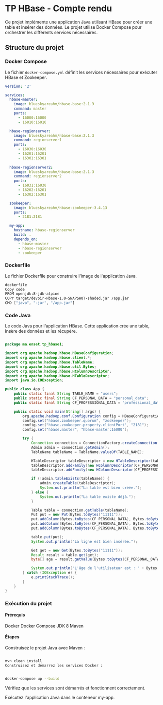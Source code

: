 # TP HBase - Compte rendu

Ce projet implémente une application Java utilisant HBase pour créer une table et insérer des données. Le projet utilise Docker Compose pour orchestrer les différents services nécessaires.

## Structure du projet

### Docker Compose

Le fichier `docker-compose.yml` définit les services nécessaires pour exécuter HBase et Zookeeper.

```yaml
version: '2'

services:
  hbase-master:
    image: blueskyareahm/hbase-base:2.1.3
    command: master
    ports:
      - 16000:16000
      - 16010:16010

  hbase-regionserver:
    image: blueskyareahm/hbase-base:2.1.3
    command: regionserver1
    ports:
      - 16030:16030
      - 16201:16201
      - 16301:16301
      
  hbase-regionserver2:
    image: blueskyareahm/hbase-base:2.1.3
    command: regionserver2
    ports:
      - 16031:16030
      - 16202:16201
      - 16302:16301

  zookeeper:
    image: blueskyareahm/hbase-zookeeper:3.4.13
    ports:
      - 2181:2181

  my-app:
    hostname: hbase-regionserver
    build: .
    depends_on:
      - hbase-master
      - hbase-regionserver
      - zookeeper

``` 

### Dockerfile

Le fichier Dockerfile pour construire l'image de l'application Java.

``` bash
dockerfile
Copy code
FROM openjdk:8-jdk-alpine
COPY target/devoir-Hbase-1.0-SNAPSHOT-shaded.jar /app.jar
CMD ["java", "-jar", "/app.jar"]
```


### Code Java

Le code Java pour l'application HBase. Cette application crée une table, insère des données et les récupère.

``` java

package ma.enset.tp_hbase1;

import org.apache.hadoop.hbase.HBaseConfiguration;
import org.apache.hadoop.hbase.client.*;
import org.apache.hadoop.hbase.TableName;
import org.apache.hadoop.hbase.util.Bytes;
import org.apache.hadoop.hbase.HColumnDescriptor;
import org.apache.hadoop.hbase.HTableDescriptor;
import java.io.IOException;

public class App {
    public static final String TABLE_NAME = "users";
    public static final String CF_PERSONAL_DATA = "personal_data";
    public static final String CF_PROFESSIONAL_DATA = "professional_data";

    public static void main(String[] args) {
        org.apache.hadoop.conf.Configuration config = HBaseConfiguration.create();
        config.set("hbase.zookeeper.quorum", "zookeeper");
        config.set("hbase.zookeeper.property.clientPort", "2181");
        config.set("hbase.master", "hbase-master:16000");

        try {
            Connection connection = ConnectionFactory.createConnection(config);
            Admin admin = connection.getAdmin();
            TableName tableName = TableName.valueOf(TABLE_NAME);

            HTableDescriptor tableDescriptor = new HTableDescriptor(tableName);
            tableDescriptor.addFamily(new HColumnDescriptor(CF_PERSONAL_DATA));
            tableDescriptor.addFamily(new HColumnDescriptor(CF_PROFESSIONAL_DATA));

            if (!admin.tableExists(tableName)) {
                admin.createTable(tableDescriptor);
                System.out.println("La table est bien créée.");
            } else {
                System.out.println("La table existe déjà.");
            }

            Table table = connection.getTable(tableName);
            Put put = new Put(Bytes.toBytes("11111"));
            put.addColumn(Bytes.toBytes(CF_PERSONAL_DATA), Bytes.toBytes("name"), Bytes.toBytes("Hasna EL BACHA"));
            put.addColumn(Bytes.toBytes(CF_PERSONAL_DATA), Bytes.toBytes("age"), Bytes.toBytes(50));
            put.addColumn(Bytes.toBytes(CF_PERSONAL_DATA), Bytes.toBytes("diplome"), Bytes.toBytes("Ing"));

            table.put(put);
            System.out.println("La ligne est bien insérée.");

            Get get = new Get(Bytes.toBytes("11111"));
            Result result = table.get(get);
            byte[] age = result.getValue(Bytes.toBytes(CF_PERSONAL_DATA), Bytes.toBytes("age"));

            System.out.println("L'âge de l'utilisateur est : " + Bytes.toString(age));
        } catch (IOException e) {
            e.printStackTrace();
        }
    }
}
```

### Exécution du projet

#### Prérequis

Docker
Docker Compose
JDK 8
Maven

#### Étapes
Construisez le projet Java avec Maven :

```bash

mvn clean install
Construisez et démarrez les services Docker :
```

``` bash

docker-compose up --build
```
Vérifiez que les services sont démarrés et fonctionnent correctement.

Exécutez l'application Java dans le conteneur my-app.
